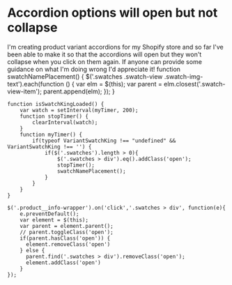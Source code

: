 
# Accordion options will open but not collapse

I'm creating product variant accordions for my Shopify store and so far I've been able to make it so that the accordions will open but they won't collapse when you click on them again. If anyone can provide some guidance on what I'm doing wrong I'd appreciate it!
    function swatchNamePlacement() {
        $('.swatches .swatch-view .swatch-img-text').each(function () {
            var elm = $(this);
            var parent = elm.closest('.swatch-view-item');
            parent.append(elm);
        });
    }

    function isSwatchKingLoaded() {
        var watch = setInterval(myTimer, 200);
        function stopTimer() {
            clearInterval(watch);
        }
        function myTimer() {
            if(typeof VariantSwatchKing !== "undefined" && VariantSwatchKing !== '') {
                if($('.swatches').length > 0){
                    $('.swatches > div').eq().addClass('open');
                    stopTimer();
                    swatchNamePlacement();
                } 
            }
        }
    }

    $('.product__info-wrapper').on('click','.swatches > div', function(e){
        e.preventDefault();
        var element = $(this);
        var parent = element.parent();
        // parent.toggleClass('open');
        if(parent.hasClass('open')) {
          element.removeClass('open')
        } else {
          parent.find('.swatches > div').removeClass('open');
          element.addClass('open')
        }
    });


        